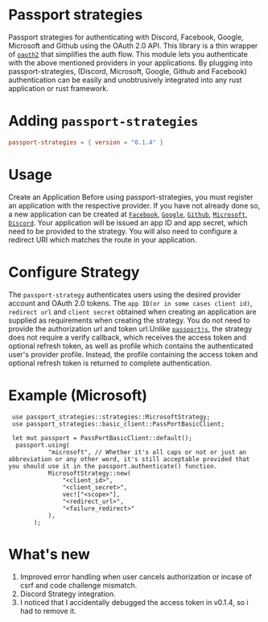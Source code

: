 # Passport strategies

Passport strategies for authenticating with Discord, Facebook, Google, Microsoft and Github using the OAuth 2.0 API. This library is a thin wrapper of [`oauth2`](https://crates.io/crates/oauth2) that simplifies the auth flow.
This module lets you authenticate with the above mentioned providers in your applications. By plugging into passport-strategies, (Discord, Microsoft, Google, Github and Facebook) authentication can be easily and unobtrusively integrated into any rust application or rust framework.

# Adding `passport-strategies`

```toml
passport-strategies = { version = "0.1.4" }
```

# Usage

Create an Application
Before using passport-strategies, you must register an application with the respective provider. If you have not already done so, a new application can be created at [`Facebook`](https://developers.facebook.com), [`Google`](https://console.cloud.google.com), [`Github`](https://github.com/settings/developers), [`Microsoft`](), [`Discord`]("https://discord.com/developers/"). Your application will be issued an app ID and app secret, which need to be provided to the strategy. You will also need to configure a redirect URI which matches the route in your application.

# Configure Strategy

The `passport-strategy` authenticates users using the desired provider account and OAuth 2.0 tokens. The `app ID(or in some cases client id)`, `redirect url` and `client secret` obtained when creating an application are supplied as requirements when creating the strategy. You do not need to provide the authorization url and token url.Unlike [`passportjs`](https://www.passportjs.org/), the strategy does not require a verify callback, which receives the access token and optional refresh token, as well as profile which contains the authenticated user's provider profile. Instead, the profile containing the access token and optional refresh token is returned to complete authentication.

# Example (Microsoft)

```rust,no_run
 use passport_strategies::strategies::MicrosoftStrategy;
 use passport_strategies::basic_client::PassPortBasicClient;

 let mut passport = PassPortBasicClient::default();
  passport.using(
           "microsoft", // Whether it's all caps or not or just an abbreviation or any other word, it's still acceptable provided that you should use it in the passport.authenticate() function.
           MicrosoftStrategy::new(
               "<client_id>",
               "<client_secret>",
               vec!["<scope>"],
               "<redirect_url>",
               "<failure_redirect>"
           ),
       );
```

# What's new

1. Improved error handling when user cancels authorization or incase of csrf and code challenge mismatch.
2. Discord Strategy integration.
3. I noticed that I accidentally debugged the access token in v0.1.4, so i had to remove it.
